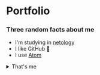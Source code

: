 # Portfolio

### Three random facts about me
 - I'm studying in [netology](https://netology.ru/)
 - I like GitHub :sparkling_heart:
 - I use [Atom](https://atom.io/)

<details><summary>That's me</summary>
 <img src="https://sun9-36.userapi.com/impg/wmqpuQCtIZ3SUhsTlDI4w46CiZhqsluK1HaJjw/7_cmbN7JqRI.jpg?size=1440x2160&quality=95&sign=8b839e5c370ff172afdac9cf037c7b41&type=album">
 This is my only picture on social media, so I'm sorry it looks like this)
</details>
